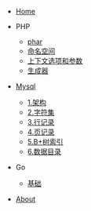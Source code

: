 * [Home](/)
* PHP 
	* [phar](phar.md)
	* [命名空间](命名空间.md)
	* [上下文选项和参数](上下文选项和参数.md)
	* [生成器](生成器.md)

* [Mysql](/)
	* [1.架构](mysql-1架构.md)
	* [2.字符集](mysql-2字符集.md)
	* [3.行记录](mysql-3记录存储结构.md)
	* [4.页记录](mysql-4数据页结构.md)
	* [5.B+树索引](mysql-5B+树索引.md)
	* [6.数据目录](mysql-6数据目录.md)
* Go
	* [基础](Go.md)
* [About](about.md "关于我，这是title tag")